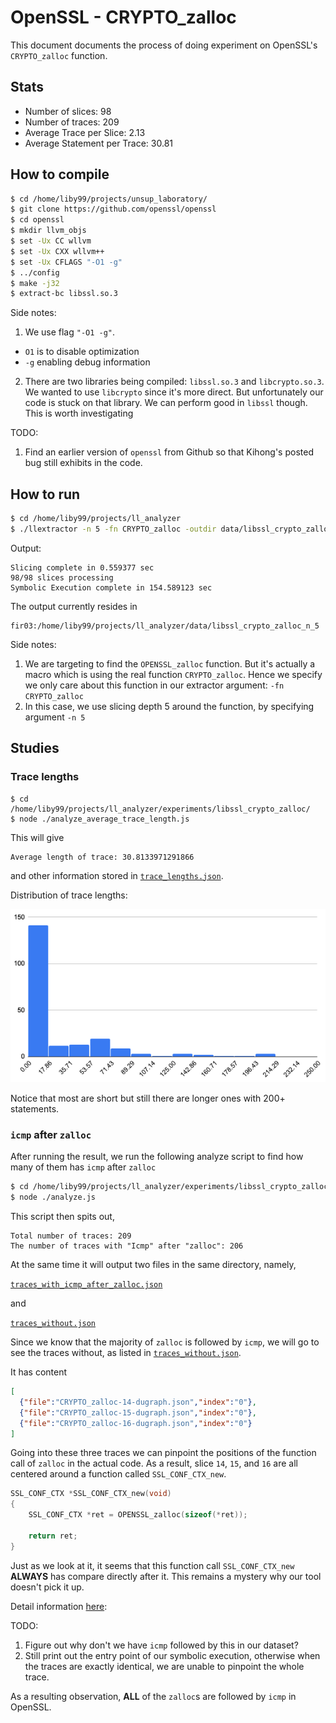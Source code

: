 # OpenSSL - CRYPTO_zalloc

This document documents the process of doing experiment on OpenSSL's `CRYPTO_zalloc` function.

## Stats

- Number of slices: 98
- Number of traces: 209
- Average Trace per Slice: 2.13
- Average Statement per Trace: 30.81

## How to compile

``` bash
$ cd /home/liby99/projects/unsup_laboratory/
$ git clone https://github.com/openssl/openssl
$ cd openssl
$ mkdir llvm_objs
$ set -Ux CC wllvm
$ set -Ux CXX wllvm++
$ set -Ux CFLAGS "-O1 -g"
$ ../config
$ make -j32
$ extract-bc libssl.so.3
```

Side notes:

1. We use flag `"-O1 -g"`.
  - `O1` is to disable optimization
  - `-g` enabling debug information
2. There are two libraries being compiled: `libssl.so.3` and `libcrypto.so.3`. We
  wanted to use `libcrypto` since it's more direct. But unfortunately our code is
  stuck on that library. We can perform good in `libssl` though. This is worth
  investigating

TODO:

1. Find an earlier version of `openssl` from Github so that Kihong's posted bug
  still exhibits in the code.

## How to run

``` bash
$ cd /home/liby99/projects/ll_analyzer
$ ./llextractor -n 5 -fn CRYPTO_zalloc -outdir data/libssl_crypto_zalloc_n_5 ../unsup_laboratory/openssl/llvm_objs/libssl.so.3.bc
```

Output:

```
Slicing complete in 0.559377 sec
98/98 slices processing
Symbolic Execution complete in 154.589123 sec
```

The output currently resides in

```
fir03:/home/liby99/projects/ll_analyzer/data/libssl_crypto_zalloc_n_5
```

Side notes:

1. We are targeting to find the `OPENSSL_zalloc` function. But it's actually a macro
  which is using the real function `CRYPTO_zalloc`. Hence we specify we only care
  about this function in our extractor argument: `-fn CRYPTO_zalloc`
2. In this case, we use slicing depth 5 around the function, by specifying argument
  `-n 5`

## Studies

### Trace lengths

```
$ cd /home/liby99/projects/ll_analyzer/experiments/libssl_crypto_zalloc/
$ node ./analyze_average_trace_length.js
```

This will give

```
Average length of trace: 30.8133971291866
```

and other information stored in [`trace_lengths.json`](trace_lengths.json).

Distribution of trace lengths:

![length_distribution](length_distribution.png)

Notice that most are short but still there are longer ones with 200+ statements.

### `icmp` after `zalloc`

After running the result, we run the following analyze script to find how many of them has `icmp` after `zalloc`

``` bash
$ cd /home/liby99/projects/ll_analyzer/experiments/libssl_crypto_zalloc/
$ node ./analyze.js
```

This script then spits out,

```
Total number of traces: 209
The number of traces with "Icmp" after "zalloc": 206
```

At the same time it will output two files in the same directory, namely,

[`traces_with_icmp_after_zalloc.json`](traces_with_icmp_after_zalloc.json)

and

[`traces_without.json`](traces_without.json)

Since we know that the majority of `zalloc` is followed by `icmp`, we will go to see the traces without, as listed in [`traces_without.json`](traces_without.json).

It has content

``` json
[
  {"file":"CRYPTO_zalloc-14-dugraph.json","index":"0"},
  {"file":"CRYPTO_zalloc-15-dugraph.json","index":"0"},
  {"file":"CRYPTO_zalloc-16-dugraph.json","index":"0"}
]
```

Going into these three traces we can pinpoint the positions of the function call of `zalloc` in the actual code. As a result, slice `14`, `15`, and `16` are all centered around a function called `SSL_CONF_CTX_new`.

``` c
SSL_CONF_CTX *SSL_CONF_CTX_new(void)
{
    SSL_CONF_CTX *ret = OPENSSL_zalloc(sizeof(*ret));

    return ret;
}
```

Just as we look at it, it seems that this function call `SSL_CONF_CTX_new` **ALWAYS** has compare directly after
it. This remains a mystery why our tool doesn't pick it up.

Detail information [here](https://github.com/openssl/openssl/blob/master/ssl/ssl_mcnf.c#L47):

TODO:
1. Figure out why don't we have `icmp` followed by this in our dataset?
2. Still print out the entry point of our symbolic execution, otherwise when the
  traces are exactly identical, we are unable to pinpoint the whole trace.

As a resulting observation, **ALL** of the `zalloc`s are followed by `icmp` in OpenSSL.